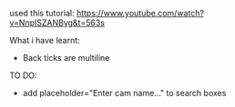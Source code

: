 
used this tutorial: https://www.youtube.com/watch?v=NnpISZANByg&t=563s

What i have learnt:
- Back ticks are multiline


TO DO:
- add placeholder="Enter cam name..." to search boxes